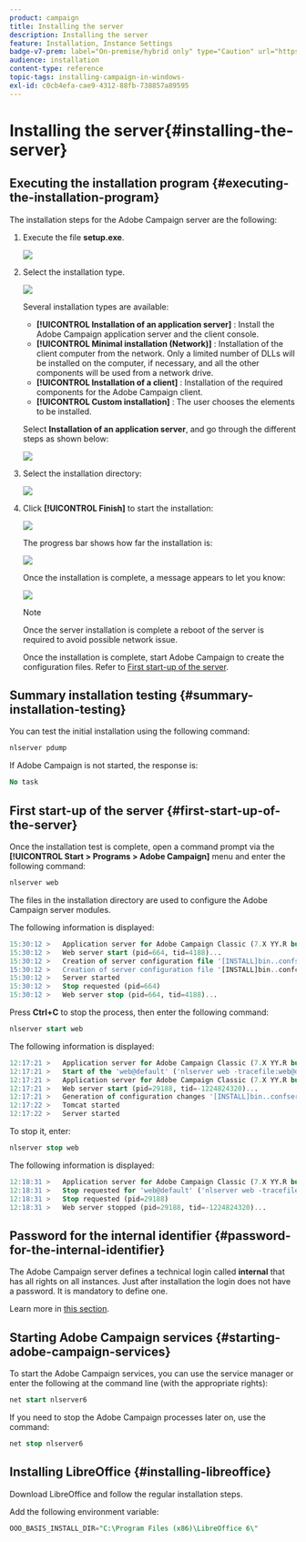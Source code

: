 ```yaml
---
product: campaign
title: Installing the server
description: Installing the server
feature: Installation, Instance Settings
badge-v7-prem: label="On-premise/hybrid only" type="Caution" url="https://experienceleague.adobe.com/docs/campaign-classic/using/installing-campaign-classic/architecture-and-hosting-models/hosting-models-lp/hosting-models.html" tooltip="Applies to on-premise and hybrid deployments only"
audience: installation
content-type: reference
topic-tags: installing-campaign-in-windows-
exl-id: c0cb4efa-cae9-4312-88fb-738857a89595
---
```

# Installing the server{#installing-the-server}

## Executing the installation program {#executing-the-installation-program}

The installation steps for the Adobe Campaign server are the following:

1. Execute the file **setup.exe**.

   ![](assets/s_ncs_install_installer_01.png)

1. Select the installation type.

   ![](assets/s_ncs_install_installer_01a.png)

   Several installation types are available:

    * **[!UICONTROL Installation of an application server]** : Install the Adobe Campaign application server and the client console.
    * **[!UICONTROL Minimal installation (Network)]** : Installation of the client computer from the network. Only a limited number of DLLs will be installed on the computer, if necessary, and all the other components will be used from a network drive.
    * **[!UICONTROL Installation of a client]** : Installation of the required components for the Adobe Campaign client.
    * **[!UICONTROL Custom installation]** : The user chooses the elements to be installed.

   Select **Installation of an application server**, and go through the different steps as shown below:

   ![](assets/s_ncs_install_installer_02.png)

1. Select the installation directory:

   ![](assets/s_ncs_install_installer_03.png)

1. Click **[!UICONTROL Finish]** to start the installation:

   ![](assets/s_ncs_install_installer_04.png)

   The progress bar shows how far the installation is:

   ![](assets/s_ncs_install_installer_05.png)

   Once the installation is complete, a message appears to let you know:

   ![](assets/s_ncs_install_installer_06.png)

   >[!NOTE]
   >
   >Once the server installation is complete a reboot of the server is required to avoid possible network issue.

   Once the installation is complete, start Adobe Campaign to create the configuration files. Refer to [First start-up of the server](#first-start-up-of-the-server).

## Summary installation testing {#summary-installation-testing}

You can test the initial installation using the following command:

```sql
nlserver pdump
```

If Adobe Campaign is not started, the response is:

```sql
No task
```

## First start-up of the server {#first-start-up-of-the-server}

Once the installation test is complete, open a command prompt via the **[!UICONTROL Start > Programs > Adobe Campaign]** menu and enter the following command:

```sql
nlserver web
```

The files in the installation directory are used to configure the Adobe Campaign server modules.

The following information is displayed:

```sql
15:30:12 >   Application server for Adobe Campaign Classic (7.X YY.R build XXX@SHA1) of DD/MM/YYYY
15:30:12 >   Web server start (pid=664, tid=4188)...
15:30:12 >   Creation of server configuration file '[INSTALL]bin..confserverConf.xml' server via '[INSTALL]bin..conffraserverConf.xml.sample
15:30:12 >   Creation of server configuration file '[INSTALL]bin..confconfig-default.xml' server via '[INSTALL]bin..confmodelsconfig-default.xml
15:30:12 >   Server started
15:30:12 >   Stop requested (pid=664)
15:30:12 >   Web server stop (pid=664, tid=4188)...
```

Press **Ctrl+C** to stop the process, then enter the following command:

```sql
nlserver start web
```

The following information is displayed:

```sql
12:17:21 >   Application server for Adobe Campaign Classic (7.X YY.R build XXX@SHA1) of DD/MM/YYYY
12:17:21 >   Start of the 'web@default' ('nlserver web -tracefile:web@default -instance:default -detach -tomcat -autorepair') task in a new process 
12:17:21 >   Application server for Adobe Campaign Classic (7.X YY.R build XXX@SHA1) of DD/MM/YYYY
12:17:21 >   Web server start (pid=29188, tid=-1224824320)...
12:17:21 >   Generation of configuration changes '[INSTALL]bin..confserverConf.xml.diff' between '[INSTALL]bin..confserverConf.xml' and '[INSTALL]bin..conffraserverConf.xml.sample'
12:17:22 >   Tomcat started
12:17:22 >   Server started
```

To stop it, enter:

```sql
nlserver stop web
```

The following information is displayed:

```sql
12:18:31 >   Application server for Adobe Campaign Classic (7.X YY.R build XXX@SHA1) of DD/MM/YYYY
12:18:31 >   Stop requested for 'web@default' ('nlserver web -tracefile:web@default -instance:default -detach -tomcat -autorepair', pid=29188, tid=-1224824320)...
12:18:31 >   Stop requested (pid=29188)
12:18:31 >   Web server stopped (pid=29188, tid=-1224824320)...
```

## Password for the internal identifier {#password-for-the-internal-identifier}

The Adobe Campaign server defines a technical login called **internal** that has all rights on all instances. Just after installation the login does not have a password. It is mandatory to define one.

Learn more in [this section](../../installation/using/configuring-campaign-server.md#internal-identifier).

## Starting Adobe Campaign services {#starting-adobe-campaign-services}

To start the Adobe Campaign services, you can use the service manager or enter the following at the command line (with the appropriate rights):

```sql
net start nlserver6
```

If you need to stop the Adobe Campaign processes later on, use the command:

```sql
net stop nlserver6
```

## Installing LibreOffice {#installing-libreoffice}

Download LibreOffice and follow the regular installation steps.

Add the following environment variable:

```sql
OOO_BASIS_INSTALL_DIR="C:\Program Files (x86)\LibreOffice 6\"
```
